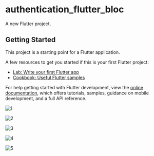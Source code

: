 # authentication_flutter_bloc

A new Flutter project.

## Getting Started

This project is a starting point for a Flutter application.

A few resources to get you started if this is your first Flutter project:

- [Lab: Write your first Flutter app](https://docs.flutter.dev/get-started/codelab)
- [Cookbook: Useful Flutter samples](https://docs.flutter.dev/cookbook)

For help getting started with Flutter development, view the
[online documentation](https://docs.flutter.dev/), which offers tutorials,
samples, guidance on mobile development, and a full API reference.

![1](https://github.com/avinashmaurya19/bloc-authentication-app/assets/78351524/fddfd372-40f6-4090-acf5-ec89e51e0790)

![2](https://github.com/avinashmaurya19/bloc-authentication-app/assets/78351524/40bbf37f-0e85-4954-8e4b-e622236ed774)

![3](https://github.com/avinashmaurya19/bloc-authentication-app/assets/78351524/b5704936-ae2d-40dc-aa81-a0bbac403689)

![4](https://github.com/avinashmaurya19/bloc-authentication-app/assets/78351524/f71a2a93-2e65-46fd-803a-9eeb13af83c8)

![5](https://github.com/avinashmaurya19/bloc-authentication-app/assets/78351524/5e420935-4e74-4b3e-876b-c0c88d775ccc)
